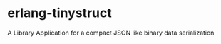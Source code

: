 erlang-tinystruct
=================

A Library Application for a compact JSON like binary data serialization
